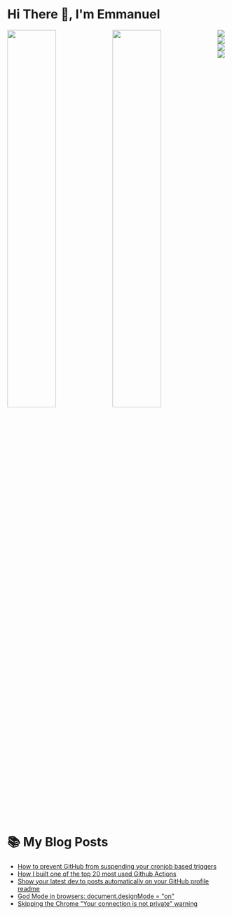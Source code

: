 # Hi There 👋, I'm Emmanuel

<img align="left" width="47%" src="https://github-readme-stats.vercel.app/api?username=Phalcin&show_icons=true&theme=radical" />

<img align="left" width="47%"  src="https://github-readme-stats.vercel.app/api/top-langs/?username=anuraghazra&layout=compact" />


<p><img align="left"  src="https://img.shields.io/badge/html5-%23E34F26.svg?style=for-the-badge&logo=html5&logoColor=white" /></p>

<p><img align="left"  src="https://img.shields.io/badge/css3-%231572B6.svg?style=for-the-badge&logo=css3&logoColor=white" /></p>

<p><img  align="left" src="https://img.shields.io/badge/SASS-hotpink.svg?style=for-the-badge&logo=SASS&logoColor=white" /></p>

<p><img  src="https://img.shields.io/badge/javascript-%23323330.svg?style=for-the-badge&logo=javascript&logoColor=%23F7DF1E" /></p>


# 📚 My Blog Posts
<!-- BLOG-POST-LIST:START -->
- [How to prevent GitHub from suspending your cronjob based triggers](https://dev.to/gautamkrishnar/how-to-prevent-github-from-suspending-your-cronjob-based-triggers-knf)
- [How I built one of the top 20 most used Github Actions](https://www.gautamkrishnar.com/how-i-built-one-of-the-top-20-most-used-github-actions/)
- [Show your latest dev.to posts automatically on your GitHub profile readme](https://dev.to/gautamkrishnar/show-your-latest-dev-to-posts-automatically-in-your-github-profile-readme-3nk8)
- [God Mode in browsers: document.designMode = &quot;on&quot;](https://dev.to/gautamkrishnar/god-mode-in-browsers-document-designmode-on-2pmo)
- [Skipping the Chrome &quot;Your connection is not private&quot; warning](https://dev.to/gautamkrishnar/quickbits-1-skipping-the-chrome-your-connection-is-not-private-warning-4kp1)
<!-- BLOG-POST-LIST:END -->


 

